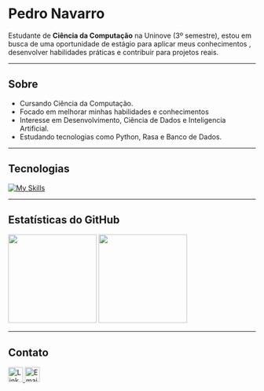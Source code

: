 # Pedro Navarro

Estudante de **Ciência da Computação** na Uninove (3º semestre), estou em busca de uma oportunidade de estágio para aplicar meus conhecimentos , desenvolver habilidades práticas e contribuir para projetos reais.

---

## Sobre

- Cursando Ciência da Computação.
- Focado em melhorar minhas habilidades e conhecimentos
- Interesse em Desenvolvimento, Ciência de Dados e Inteligencia Artificial.
- Estudando tecnologias como Python, Rasa e Banco de Dados.

---

## Tecnologias
[![My Skills](https://skillicons.dev/icons?i=python,c,mysql,postgresql,git,vscode,js,html,css)](https://skillicons.dev)

---

## Estatísticas do GitHub

<p align="left">
  <img src="https://github-readme-stats.vercel.app/api?username=pedro-navarr&show_icons=true&theme=github_dark&hide_border=true" height="180"/>
  <img src="https://github-readme-stats.vercel.app/api/top-langs/?username=pedro-navarr&layout=compact&theme=github_dark&hide_border=true" height="180"/>
</p>

---

## Contato

<p align="left">
  <a href="https://www.linkedin.com/in/seu-linkedin/" target="_blank">
    <img src="https://img.shields.io/badge/LinkedIn-0077B5?style=flat-square&logo=linkedin&logoColor=white" height="30" alt="LinkedIn" />
  </a>
  <a href="mailto:seu-email@gmail.com">
    <img src="https://img.shields.io/badge/Email-D14836?style=flat-square&logo=gmail&logoColor=white" height="30" alt="Email" />
  </a>
</p>
